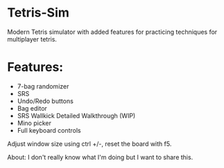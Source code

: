 # Tetris-Sim
Modern Tetris simulator with added features for practicing techniques for multiplayer tetris.

# Features:
 - 7-bag randomizer
 - SRS
 - Undo/Redo buttons
 - Bag editor
 - SRS Wallkick Detailed Walkthrough (WIP)
 - Mino picker
 - Full keyboard controls

Adjust window size using ctrl +/-, reset the board with f5.

About:
I don't really know what I'm doing but I want to share this.
